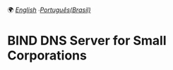 🌍
*[English](README.md) ∙[Português(Brasil)](README-pt-BR.md)*

# BIND DNS Server for Small Corporations
